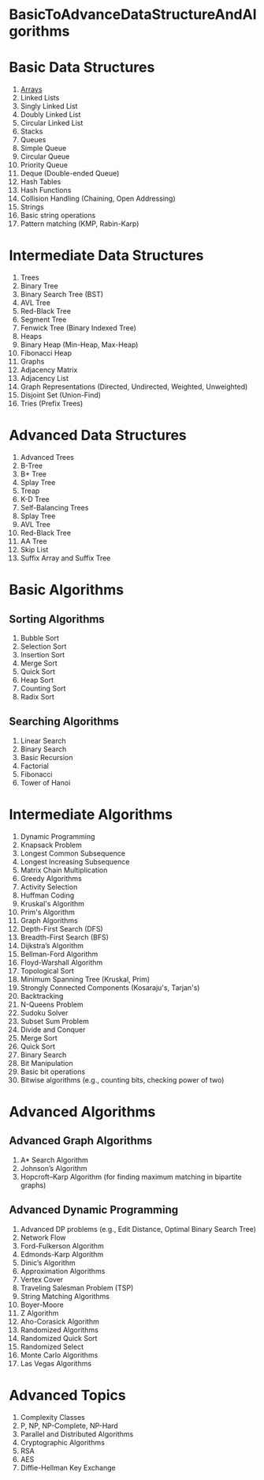 # BasicToAdvanceDataStructureAndAlgorithms

# Basic Data Structures

1. [Arrays](./Data%20Structure/Array/Arrays.md)
2.  Linked Lists
3.  Singly Linked List
4.  Doubly Linked List
5.  Circular Linked List
6.  Stacks
7.  Queues
8.  Simple Queue
9.  Circular Queue
10.  Priority Queue
11.  Deque (Double-ended Queue)
12.  Hash Tables
13.  Hash Functions
14.  Collision Handling (Chaining, Open Addressing)
15.  Strings
16.  Basic string operations
17.  Pattern matching (KMP, Rabin-Karp)

# Intermediate Data Structures
1. Trees
2. Binary Tree
3. Binary Search Tree (BST)
4. AVL Tree
5. Red-Black Tree
6. Segment Tree
7. Fenwick Tree (Binary Indexed Tree)
8. Heaps
9. Binary Heap (Min-Heap, Max-Heap)
10. Fibonacci Heap
11. Graphs
12. Adjacency Matrix
13. Adjacency List
14. Graph Representations (Directed, Undirected, Weighted, Unweighted)
15. Disjoint Set (Union-Find)
16. Tries (Prefix Trees)

# Advanced Data Structures
1. Advanced Trees
2. B-Tree
3. B+ Tree
4. Splay Tree
5. Treap
6. K-D Tree
7. Self-Balancing Trees
8. Splay Tree
9. AVL Tree
10. Red-Black Tree
11. AA Tree
12. Skip List
13. Suffix Array and Suffix Tree

# Basic Algorithms

## Sorting Algorithms
1. Bubble Sort
2. Selection Sort
3. Insertion Sort
4. Merge Sort
5. Quick Sort
6. Heap Sort
7. Counting Sort
8. Radix Sort
## Searching Algorithms
1. Linear Search
2. Binary Search
3. Basic Recursion
4. Factorial
5. Fibonacci
6. Tower of Hanoi

# Intermediate Algorithms
1. Dynamic Programming
2. Knapsack Problem
3. Longest Common Subsequence
4. Longest Increasing Subsequence
5. Matrix Chain Multiplication
6. Greedy Algorithms
7. Activity Selection
8. Huffman Coding
9. Kruskal's Algorithm
10. Prim's Algorithm
11. Graph Algorithms
12. Depth-First Search (DFS)
13. Breadth-First Search (BFS)
14. Dijkstra’s Algorithm
15. Bellman-Ford Algorithm
16. Floyd-Warshall Algorithm
17. Topological Sort
18. Minimum Spanning Tree (Kruskal, Prim)
19. Strongly Connected Components (Kosaraju's, Tarjan's)
20. Backtracking
21. N-Queens Problem
22. Sudoku Solver
23. Subset Sum Problem
24. Divide and Conquer
25. Merge Sort
26. Quick Sort
27. Binary Search
28. Bit Manipulation
29. Basic bit operations
30. Bitwise algorithms (e.g., counting bits, checking power of two)

# Advanced Algorithms

## Advanced Graph Algorithms
1. A* Search Algorithm
2. Johnson’s Algorithm
3. Hopcroft–Karp Algorithm (for finding maximum matching in bipartite graphs)
## Advanced Dynamic Programming
1. Advanced DP problems (e.g., Edit Distance, Optimal Binary Search Tree)
2. Network Flow
3. Ford-Fulkerson Algorithm
4. Edmonds-Karp Algorithm
5. Dinic’s Algorithm
6. Approximation Algorithms
7. Vertex Cover
8. Traveling Salesman Problem (TSP)
9. String Matching Algorithms
10. Boyer-Moore
11. Z Algorithm
12. Aho-Corasick Algorithm
13. Randomized Algorithms
14. Randomized Quick Sort
15. Randomized Select
16. Monte Carlo Algorithms
17. Las Vegas Algorithms
    
# Advanced Topics
1. Complexity Classes
2. P, NP, NP-Complete, NP-Hard
3. Parallel and Distributed Algorithms
4. Cryptographic Algorithms
5. RSA
6. AES
7. Diffie-Hellman Key Exchange

